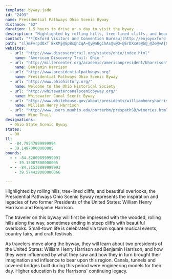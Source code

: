 ```yaml
---
template: byway.jade
id: "2493"
name: Presidential Pathways Ohio Scenic Byway
distance: "52"
duration: 1.5 hours to drive or a day to visit the byway
description: "Highlighted by rolling hills, tree-lined cliffs, and beautiful overlooks, the Presidential Pathways Ohio Scenic Byway represents the inspiration and legacies of two former Presidents of the United States: William Henry Harrison and Benjamin Harrison."
contact: "**[Oxford Visitors and Convention Bureau](http://enjoyoxford.org/)**        \r\n513-523-8687  \r\n"
path: "sl}mFvrpdOxT`BxKMj@GpBs@hCqA~@y@nBgChAs@v@Q~@ErDXxAs@b@_@Ze@vA{ChAyCPeAR{CJW`Ae@~CMfE{Bn@q@rCaFx@_Ch@_An@m@|FyDd@k@X_Ab@cEl@aLrGqXKkAg@e@wEyD_C_BoC{A}Ae@sDsC{IoIsFyEeIcJyCqBcHsKqHoJkHiMyEgHyJ{Ra@k@kC[o@g@eCqEYu@Y_Di@kCOuBKYgDeAy@k@}AyBb@sCfEiHn@_Ao@sHiAiJgE|@sAA_BYcDJ}BXcCrAyAfCu@p@sC`BaAP{A?PfBe_@_B[SgDPuDt@}CbBgHtFwDfDgClDoBxE}HnTcCzH?d@_BzG]nCe@~G?`FPfDnKneA_@@i@P_B`ByAx@iAXmCJcBGuN}AmGe@yMgC_CGsCL}BR{XfEyI~@mEp@_PlAuJpAgCIiFh@iB?iBLuN~AmGfAsBj@sCrA{ExCmI`GsA^aj@SeRLyAYyDgBs@EkF^cErAyBZsGHeHKee@@us@Mj@hOK|@Sd@mGzJ}AzCse@rhAmGnIk@vAkAzEq@~AwE`GwAfCqA|EcAvMY`LKlAqCzMy@lCmD~EgJvTw`Ag@?mPF_T`@mMj@sHX{ATe@pBkBdBaAr@_APq@XuBfBmIbH{Nk@YwCgD{@_B{JqY}DmMYuhAXoUIkAIa@m@eAaAe@yBYc@y@}GwUqFaL}IeXi@kAuF_J[{@E_BPaG\\wBTa@b@{B^qDHox@SyAyBiIsAqD_b@eu@Kw@ca@MoADmCj@_BFeGYoC_@_iAAi@`@y@rGYnAe@hA}AlByBtBgBpBgMhPe@x@Id@?|HI^MPyT?i@UgMIc{AMy@`@gDvCk@?gBeB{@_@qBj@kALs@A_AWy@m@w@YkAOqGDiBPyCfBqCv@eRzBy@XsC|BiClDi@rAcB|FgBxJe@dBUd@oAXYX_AnEYh@]Rec@QgAnEg@vAcCxCmMvUuAzBoS`RgJ`Iq@VsCj@sHnAgADqBGkT_CwF_@qADcAf@_Av@sBhDkL`VkEpJa@|B_@rDi@|Jc@lFYvAc@t@_G|EcN~PiF~IyQ~\\eOb^sN|Sod@|s@_CdDuJtL}KzNeFrHuBvEnA_cFD{yBsxAFayAVsuA_@[gJYe@_@YmCJc@Nu@n@mFnHwDlDeAj@mADy@OqJoFe@q@]uA_@kEO[mEkCk@e@c@MyUbKsPdE_BXaABo}@oBu_AcB{a@e@gVq@chAeA_TEce@]O_CImHXaxAk_@[gc@OiUYePiEcBm@wBeBw@yAq@eBaBaFqAaFoAyCiA}A_BaBoOgMgAg@kAYyBKuMlEqBLwt@iLaGu@sDUiTV}EgAsPyFaIgJaKwM{EqD{@Y{MMwf@uYeM{Hg`@}SmA_@oAMeLKkHDEfAiAjEO|BEhEYlDoAvGSbBKvFO~@mBvGe@tBC|Bn@nFX`Ar@^~@DlFa@|Cr@bCXfGRxBXrGJ|AdBJrAKbHh@pBbDxCbBnIlCxArDGhEn@tHEnBa@~D{GdF_@rCmAfKs@lIvE`DdJcFda@YzOc@zCxBxCHp[I|XBhUxByBxBsAbB_@vDWxELfBYnAo@nO{L~AkCxAsDbCaC|A_@tBMvAHdNfIhCdAhS\\jn@Nh@s@lKcXpBqDz@eArBqA~Ag@fCYnUTvc@JrAWTYNMzGKf_@NHmH"
websites: 
  - url: "http://www.discoverytrail.org/states/ohio/index.html"
    name: "American Discovery Trail: Ohio "
  - url: "http://millercenter.org/academic/americanpresident/bharrison"
    name: Benjamin Harrison
  - url: "http://www.presidentialpathways.org"
    name: Presidential Pathways Ohio Scenic Byway
  - url: "http://www.ohiohistory.org/"
    name: Welcome to the Ohio Historical Society
  - url: "http://whitewatercanalscenicbyway.org/"
    name: Whitewater Canal Scenic Byway
  - url: "http://www.whitehouse.gov/about/presidents/williamhenryharrison/"
    name: William Henry Harrison
  - url: "http://www.users.muohio.edu/porterbm/prespathSB/wineries.html"
    name: Wine Trail
designations: 
  - Ohio State Scenic Byway
states: 
  - OH
ll: 
  - -84.79547899999994
  - 39.14970000000005
bounds: 
  - - -84.82009899999991
    - 39.13087800000005
  - - -84.71530899999993
    - 39.574429000000066

---
```


Highlighted by rolling hills, tree-lined cliffs, and beautiful overlooks, the Presidential Pathways Ohio Scenic Byway represents the inspiration and legacies of two former Presidents of the United States: William Henry Harrison and Benjamin Harrison.

The traveler on this byway will first be impressed with the wooded, rolling hills along the way, sometimes ending in steep cliffs with beautiful overlooks.  Small-town life is celebrated via town square musical events, country fairs, and craft festivals.  

As travelers move along the byway, they will learn about two presidents of the United States: William Henry Harrison and Benjamin Harrison, and how they were influenced by what they saw and how they in turn brought their imagination and influence to bear upon this region.  Canals, tunnels and covered bridges built during this period were engineering models for their day. Higher education is the Harrisons' continuing legacy.